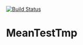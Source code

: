 [![Build Status](https://travis-ci.org/younis2210/MeanTestTmp.svg)](https://travis-ci.org/younis2210/MeanTestTmp)



# MeanTestTmp
